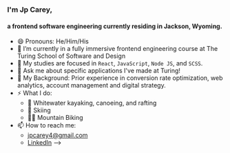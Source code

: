 ### I'm Jp Carey, 
#### a frontend software engineering currently residing in Jackson, Wyoming.

- 😄 Pronouns: He/Him/His
- 🔭 I’m currently in a fully immersive frontend engineering course at The Turing School of Software and Design
- 🌱 My studies are focused in `React`, `JavaScript`, `Node JS`, and `SCSS`.
- 💬 Ask me about specific applications I've made at Turing!
- 🧳 My Background: Prior experience in conversion rate optimization, web analytics, account management and digital strategy.
- ⚡ What I do:
  * 🛶 Whitewater kayaking, canoeing, and rafting
  * 🚠 Skiing
  * 🚵‍♂️ Mountain Biking
- 📫 How to reach me: 
  * [jpcarey4@gmail.com](jpcarey4@gmail.com)
  * [LinkedIn](https://www.linkedin.com/in/jpcareyiv/)
-->
